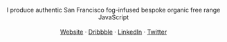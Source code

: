 <p align="center">
I produce authentic San Francisco fog-infused bespoke organic free range JavaScript <br><br>
<a href="https://kyh.io">Website</a> · <a href="https://dribbble.com/tehkaiyu">Dribbble</a> · <a href="https://www.linkedin.com/in/kaiyuhsu/">LinkedIn</a> · <a href="https://twitter.com/uglyyetcuddly">Twitter</a>
</p>
